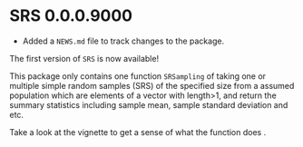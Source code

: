 # SRS 0.0.0.9000

* Added a `NEWS.md` file to track changes to the package.

The first version of `SRS` is now available!

This package only contains one function `SRSampling` of taking one or multiple simple random samples (SRS) of the specified size from a assumed population which are elements of a vector with length>1, and return the summary statistics including sample mean, sample standard deviation and etc.

Take a look at the vignette to get a sense of what the function does .
